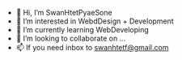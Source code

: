 - 👋 Hi, I’m SwanHtetPyaeSone
- 👀 I’m interested in WebdDesign + Development
- 🌱 I’m currently learning WebDeveloping
- 💞️ I’m looking to collaborate on ...
- 📫 If you need inbox to swanhtetf@gmail.com

<!---
SHt3t/SHt3t is a ✨ special ✨ repository because its `README.md` (this file) appears on your GitHub profile.
You can click the Preview link to take a look at your changes.
--->
